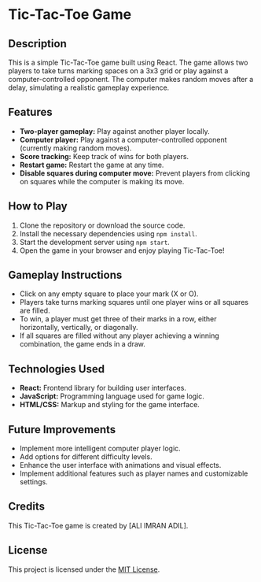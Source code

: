 # Tic-Tac-Toe Game

## Description
This is a simple Tic-Tac-Toe game built using React. The game allows two players to take turns marking spaces on a 3x3 grid or play against a computer-controlled opponent. The computer makes random moves after a delay, simulating a realistic gameplay experience.

## Features
- **Two-player gameplay:** Play against another player locally.
- **Computer player:** Play against a computer-controlled opponent (currently making random moves).
- **Score tracking:** Keep track of wins for both players.
- **Restart game:** Restart the game at any time.
- **Disable squares during computer move:** Prevent players from clicking on squares while the computer is making its move.

## How to Play
1. Clone the repository or download the source code.
2. Install the necessary dependencies using `npm install`.
3. Start the development server using `npm start`.
4. Open the game in your browser and enjoy playing Tic-Tac-Toe!

## Gameplay Instructions
- Click on any empty square to place your mark (X or O).
- Players take turns marking squares until one player wins or all squares are filled.
- To win, a player must get three of their marks in a row, either horizontally, vertically, or diagonally.
- If all squares are filled without any player achieving a winning combination, the game ends in a draw.

## Technologies Used
- **React:** Frontend library for building user interfaces.
- **JavaScript:** Programming language used for game logic.
- **HTML/CSS:** Markup and styling for the game interface.

## Future Improvements
- Implement more intelligent computer player logic.
- Add options for different difficulty levels.
- Enhance the user interface with animations and visual effects.
- Implement additional features such as player names and customizable settings.

## Credits
This Tic-Tac-Toe game is created by [ALI IMRAN ADIL].

## License
This project is licensed under the [MIT License](LICENSE).

